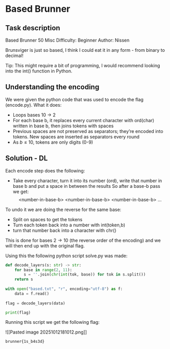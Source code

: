 # Based Brunner

## Task description 
Based Brunner
50
Misc
Difficulty: Beginner
Author: Nissen

Brunsviger is just so based, I think I could eat it in any form - from binary to decimal!

Tip: This might require a bit of programming, I would recommend looking into the int() function in Python.

## Understanding the encoding
We were given the python code that was used to encode the flag (encode.py). What it does:
- Loops bases 10 $\rightarrow$ 2
- For each base b, it replaces every current character with ord(char) written in base b, then joins tokens with spaces
- Previous spaces are not preserved as separators; they’re encoded into tokens. New spaces are inserted as separators every round
- As $b \le 10$, tokens are only digits (0-9)

## Solution - DL

Each encode step does the following:
- Take every character, turn it into its number (ord), write that number in base b and put a space in between the results 
So after a base-b pass we get: 
$$
\text{<number-in-base-b> <number-in-base-b> <number-in-base-b> } \dots
$$

To undo it we are doing the reverse for the same base:
- Split on spaces to get the tokens
- Turn each token back into a number with int(token,b)
- turn that number back into a character with chr()

This is done for bases $2 \rightarrow 10$  (the reverse order of the encoding) and we will then end up with the original flag.

Using this the following python script solve.py was made:

``` python
def decode_layers(s: str) -> str:
    for base in range(2, 11):
        s = ''.join(chr(int(tok, base)) for tok in s.split())
    return s
    
with open("based.txt", "r", encoding="utf-8") as f:
    data = f.read()
    
flag = decode_layers(data)

print(flag)
```

Running this script we get the following flag:

![[Pasted image 20251012181012.png]]
```
brunner{1s_b4s3d}